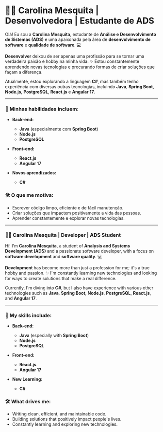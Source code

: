 # 👩‍💻 **Carolina Mesquita** | Desenvolvedora | Estudante de ADS

Olá! Eu sou a **Carolina Mesquita**, estudante de **Análise e Desenvolvimento de Sistemas (ADS)** e uma apaixonada pela área de **desenvolvimento de software** e **qualidade de software**. 💻

**Desenvolver** deixou de ser apenas uma profissão para se tornar uma verdadeira paixão e hobby na minha vida. ✨ Estou constantemente aprendendo novas tecnologias e procurando formas de criar soluções que façam a diferença.

Atualmente, estou explorando a linguagem **C#**, mas também tenho experiência com diversas outras tecnologias, incluindo **Java**, **Spring Boot**, **Node.js**, **PostgreSQL**, **React.js** e **Angular 17**.

---

### 🚀 **Minhas habilidades incluem:**
- **Back-end:**
  - **Java** (especialmente com **Spring Boot**)
  - **Node.js**
  - **PostgreSQL**
  
- **Front-end:**
  - **React.js**
  - **Angular 17**

- **Novos aprendizados:**
  - **C#**

### 🛠️ **O que me motiva:**
- Escrever código limpo, eficiente e de fácil manutenção.
- Criar soluções que impactem positivamente a vida das pessoas.
- Aprender constantemente e explorar novas tecnologias.

---

### 👩‍💻 **Carolina Mesquita** | Developer | ADS Student

Hi! I'm **Carolina Mesquita**, a student of **Analysis and Systems Development (ADS)** and a passionate software developer, with a focus on **software development** and **software quality**. 💻

**Development** has become more than just a profession for me; it's a true hobby and passion. ✨ I'm constantly learning new technologies and looking for ways to create solutions that make a real difference.

Currently, I'm diving into **C#**, but I also have experience with various other technologies such as **Java**, **Spring Boot**, **Node.js**, **PostgreSQL**, **React.js**, and **Angular 17**.

---

### 🚀 **My skills include:**
- **Back-end:**
  - **Java** (especially with **Spring Boot**)
  - **Node.js**
  - **PostgreSQL**
  
- **Front-end:**
  - **React.js**
  - **Angular 17**

- **New Learning:**
  - **C#**

### 🛠️ **What drives me:**
- Writing clean, efficient, and maintainable code.
- Building solutions that positively impact people's lives.
- Constantly learning and exploring new technologies.
